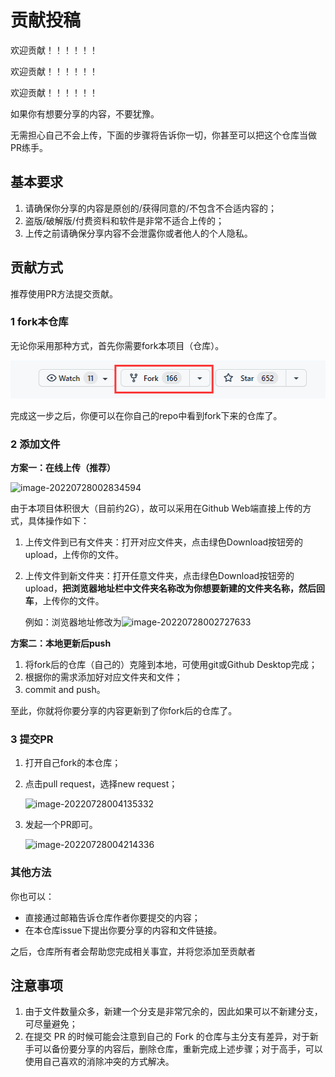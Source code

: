 # 贡献投稿

欢迎贡献！！！！！！

欢迎贡献！！！！！！

欢迎贡献！！！！！！

如果你有想要分享的内容，不要犹豫。

无需担心自己不会上传，下面的步骤将告诉你一切，你甚至可以把这个仓库当做PR练手。



## 基本要求

1. 请确保你分享的内容是原创的/获得同意的/不包含不合适内容的；
2. 盗版/破解版/付费资料和软件是非常不适合上传的；
3. 上传之前请确保分享内容不会泄露你或者他人的个人隐私。



## 贡献方式

推荐使用PR方法提交贡献。

### 1 fork本仓库

无论你采用那种方式，首先你需要fork本项目（仓库）。

![forkpic](images\fork.png)	

完成这一步之后，你便可以在你自己的repo中看到fork下来的仓库了。

### 2 添加文件

**方案一：在线上传（推荐）**

![image-20220728002834594](D:\Git\SYSU_Notebook\images\add_file.png)	

由于本项目体积很大（目前约2G），故可以采用在Github Web端直接上传的方式，具体操作如下：

1. 上传文件到已有文件夹：打开对应文件夹，点击绿色Download按钮旁的upload，上传你的文件。

2. 上传文件到新文件夹：打开任意文件夹，点击绿色Download按钮旁的upload，**把浏览器地址栏中文件夹名称改为你想要新建的文件夹名称，然后回车**，上传你的文件。

   例如：浏览器地址修改为![image-20220728002727633](D:\Git\SYSU_Notebook\images\new_fold.png)	

**方案二：本地更新后push**

1. 将fork后的仓库（自己的）克隆到本地，可使用git或Github Desktop完成；
2. 根据你的需求添加好对应文件夹和文件；
3. commit and push。

至此，你就将你要分享的内容更新到了你fork后的仓库了。

### 3 提交PR

1. 打开自己fork的本仓库；

2. 点击pull request，选择new request；

   ![image-20220728004135332](D:\Git\SYSU_Notebook\images\new_req.png)	

3. 发起一个PR即可。

   ![image-20220728004214336](D:\Git\SYSU_Notebook\images\create_pr.png)



### 其他方法

你也可以：

- 直接通过邮箱告诉仓库作者你要提交的内容；
- 在本仓库issue下提出你要分享的内容和文件链接。

之后，仓库所有者会帮助您完成相关事宜，并将您添加至贡献者



## 注意事项

1. 由于文件数量众多，新建一个分支是非常冗余的，因此如果可以不新建分支，可尽量避免；
2. 在提交 PR 的时候可能会注意到自己的 Fork 的仓库与主分支有差异，对于新手可以备份要分享的内容后，删除仓库，重新完成上述步骤；对于高手，可以使用自己喜欢的消除冲突的方式解决。







